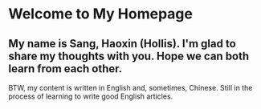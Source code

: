 # Welcome to My Homepage

## My name is Sang, Haoxin (Hollis). I'm glad to share my thoughts with you. Hope we can both learn from each other. 

BTW, my content is written in English and, sometimes, Chinese. Still in the process of learning to write good English articles.
